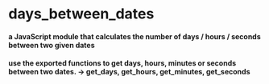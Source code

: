 # days_between_dates
#### a JavaScript module that calculates the number of days / hours / seconds between two given dates

#### use the exported functions to get days, hours, minutes or seconds between two dates. -> get_days, get_hours, get_minutes, get_seconds 
